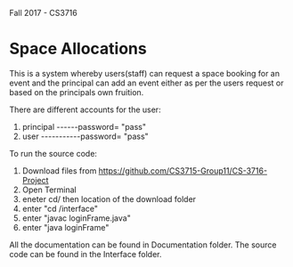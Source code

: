 Fall 2017 - CS3716

# Space Allocations
This is a system whereby users(staff) can request a space booking for an event and the principal can add an event either as per the users request or based on the principals own fruition.


There are different accounts for the user:
1. principal ------password= "pass"
2. user -----------password= "pass"


To run the source code:
1. Download files from https://github.com/CS3715-Group11/CS-3716-Project
2. Open Terminal
3. eneter cd/ then location of the download folder
4. enter "cd /interface"
4. enter "javac loginFrame.java"
5. enter "java loginFrame" 

All the documentation can be found in Documentation folder.
The source code can be found in the Interface folder.
